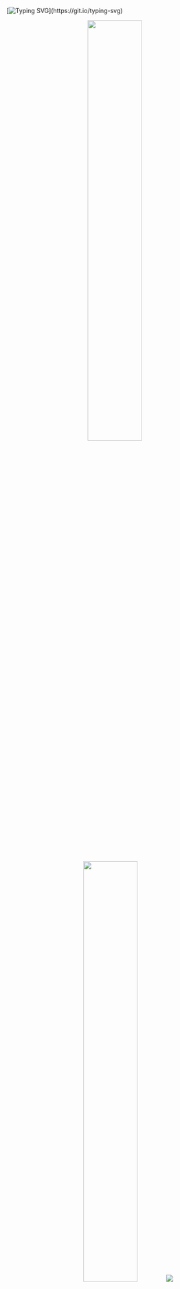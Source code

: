 [![Typing SVG](https://readme-typing-svg.demolab.com?font=Fira+Code&pause=1000&color=40B983&random=false&width=435&lines=I'm+Seokmin%2C+a+developer+for+backend+and+ML.;Always+try+to+get+new+skills.)](https://git.io/typing-svg)
<p align="center">
  <img height="50%" width="auto" src ="https://github-readme-stats.vercel.app/api?username=seokmin12&show_icons=true&count_private=true&theme=vue-dark&hide_border=true&bg_color=00000000">
  <img height="50%" width="auto" src ="https://github-readme-stats.vercel.app/api/top-langs/?username=seokmin12&layout=compact&hide_border=true&theme=vue-dark&bg_color=00000000&langs_count=6">
  <img src ="https://github-readme-streak-stats.herokuapp.com?user=seokmin12&theme=vue-dark&background=00000000&hide_border=true">
</p>

[![seokmin's github activity graph](https://github-readme-activity-graph.vercel.app/graph?username=seokmin12&theme=vue&bg_color=00000000&hide_border=true)]


